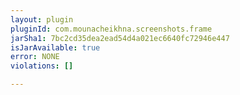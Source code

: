 ```yaml
---
layout: plugin
pluginId: com.mounacheikhna.screenshots.frame
jarSha1: 7bc2cd35dea2ead54d4a021ec6640fc72946e447
isJarAvailable: true
error: NONE
violations: []

---
```

